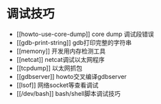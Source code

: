 # 调试技巧

* [[howto-use-core-dump]] core dump 调试段错误
* [[gdb-print-string]] gdb打印完整的字符串
* [[memony]] 开发用内存检测工具
* [[netcat]] netcat调试以太网程序
* [[tcpdump]] 以太网抓包
* [[gdbserver]] howto交叉编译gdbserver
* [[lsof]] 网络socket等查看调试
* [[/dev/bash]] bash/shell脚本调试技巧